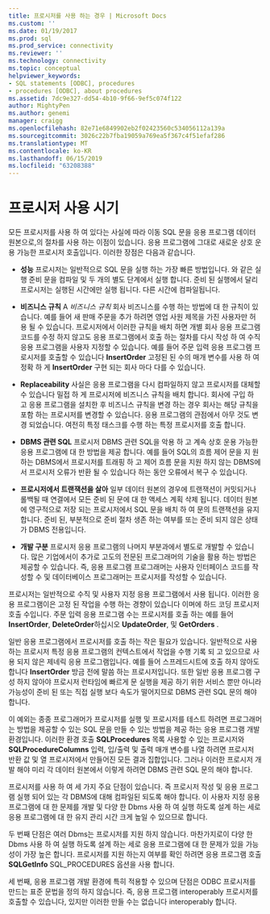 ```yaml
---
title: 프로시저를 사용 하는 경우 | Microsoft Docs
ms.custom: ''
ms.date: 01/19/2017
ms.prod: sql
ms.prod_service: connectivity
ms.reviewer: ''
ms.technology: connectivity
ms.topic: conceptual
helpviewer_keywords:
- SQL statements [ODBC], procedures
- procedures [ODBC], about procedures
ms.assetid: 7dc9e327-dd54-4b10-9f66-9ef5c074f122
author: MightyPen
ms.author: genemi
manager: craigg
ms.openlocfilehash: 82e71e6849902eb2f02423560c534056112a139a
ms.sourcegitcommit: 3026c22b7fba19059a769ea5f367c4f51efaf286
ms.translationtype: MT
ms.contentlocale: ko-KR
ms.lasthandoff: 06/15/2019
ms.locfileid: "63208388"
---
```

# <a name="when-to-use-procedures"></a>프로시저 사용 시기
모든 프로시저를 사용 하 여 있다는 사실에 따라 이동 SQL 문을 응용 프로그램 데이터 원본으로,의 절차를 사용 하는 이점이 있습니다. 응용 프로그램에 그대로 새로운 상호 운용 가능한 프로시저 호출입니다. 이러한 장점은 다음과 같습니다.  
  
-   **성능** 프로시저는 일반적으로 SQL 문을 실행 하는 가장 빠른 방법입니다. 와 같은 실행 준비 문을 컴파일 및 두 개의 별도 단계에서 실행 합니다. 준비 된 실행에서 달리 프로시저는 실행된 시간에만 실행 됩니다. 다른 시간에 컴파일됩니다.  
  
-   **비즈니스 규칙** A *비즈니스 규칙* 회사 비즈니스를 수행 하는 방법에 대 한 규칙이 있습니다. 예를 들어 새 판매 주문을 추가 하려면 영업 사원 제목을 가진 사용자만 허용 될 수 있습니다. 프로시저에서 이러한 규칙을 배치 하면 개별 회사 응용 프로그램 코드를 수정 하지 않고도 응용 프로그램에서 호출 하는 절차를 다시 작성 하 여 수직 응용 프로그램을 사용자 지정할 수 있습니다. 예를 들어 주문 입력 응용 프로그램 프로시저를 호출할 수 있습니다 **InsertOrder** 고정된 된 수의 매개 변수를 사용 하 여 정확 하 게 **InsertOrder** 구현 되는 회사 마다 다를 수 있습니다.  
  
-   **Replaceability** 사실은 응용 프로그램을 다시 컴파일하지 않고 프로시저를 대체할 수 있습니다 밀접 하 게 프로시저에 비즈니스 규칙을 배치 합니다. 회사에 구입 하 고 응용 프로그램을 설치한 후 비즈니스 규칙을 변경 하는 경우 회사는 해당 규칙을 포함 하는 프로시저를 변경할 수 있습니다. 응용 프로그램의 관점에서 아무 것도 변경 되었습니다. 여전히 특정 태스크를 수행 하는 특정 프로시저를 호출 합니다.  
  
-   **DBMS 관련 SQL** 프로시저 DBMS 관련 SQL을 악용 하 고 계속 상호 운용 가능한 응용 프로그램에 대 한 방법을 제공 합니다. 예를 들어 SQL의 흐름 제어 문을 지 원하는 DBMS에서 프로시저를 트래핑 하 고 제어 흐름 문을 지원 하지 않는 DBMS에서 프로시저 오류가 반환 될 수 있습니다 하는 동안 오류에서 복구 수 있습니다.  
  
-   **프로시저에서 트랜잭션을 살아** 일부 데이터 원본의 경우에 트랜잭션이 커밋되거나 롤백될 때 연결에서 모든 준비 된 문에 대 한 액세스 계획 삭제 됩니다. 데이터 원본에 영구적으로 저장 되는 프로시저에서 SQL 문을 배치 하 여 문의 트랜잭션을 유지 합니다. 준비 된, 부분적으로 준비 절차 생존 하는 여부를 또는 준비 되지 않은 상태가 DBMS 전용입니다.  
  
-   **개발 구분** 프로시저 응용 프로그램의 나머지 부분과에서 별도로 개발할 수 있습니다. 많은 기업에서이 추가로 고도의 전문된 프로그래머의 기술을 활용 하는 방법은 제공할 수 있습니다. 즉, 응용 프로그램 프로그래머는 사용자 인터페이스 코드를 작성할 수 및 데이터베이스 프로그래머는 프로시저를 작성할 수 있습니다.  
  
 프로시저는 일반적으로 수직 및 사용자 지정 응용 프로그램에서 사용 됩니다. 이러한 응용 프로그램이은 고정 된 작업을 수행 하는 경향이 있습니다 이며에 하드 코딩 프로시저 호출 수입니다. 주문 입력 응용 프로그램 수는 프로시저를 호출 하는 예를 들어 **InsertOrder**, **DeleteOrder**하십시오 **UpdateOrder**, 및 **GetOrders** .  
  
 일반 응용 프로그램에서 프로시저를 호출 하는 작은 필요가 있습니다. 일반적으로 사용 하는 프로시저 특정 응용 프로그램의 컨텍스트에서 작업을 수행 기록 되 고 있으므로 사용 되지 않은 제네릭 응용 프로그램입니다. 예를 들어 스프레드시트에 호출 하지 않아도 합니다 **InsertOrder** 방금 전에 말씀 하는 프로시저입니다. 또한 일반 응용 프로그램 구성 하지 않아야 프로시저 런타임에 빠르게 문 실행을 제공 하기 위한 서비스 뿐만 아니라 가능성이 준비 된 또는 직접 실행 보다 속도가 떨어지므로 DBMS 관련 SQL 문의 해야 합니다.  
  
 이 예외는 종종 프로그래머가 프로시저를 실행 및 프로시저를 테스트 하려면 프로그래머는 방법을 제공할 수 있는 SQL 문을 만들 수 있는 방법을 제공 하는 응용 프로그램 개발 환경입니다. 이러한 환경 호출 **SQLProcedures** 목록 사용할 수 있는 프로시저와 **SQLProcedureColumns** 입력, 입/출력 및 출력 매개 변수를 나열 하려면 프로시저 반환 값 및 열 프로시저에서 만들어진 모든 결과 집합입니다. 그러나 이러한 프로시저 개발 해야 미리 각 데이터 원본에서 이렇게 하려면 DBMS 관련 SQL 문의 해야 합니다.  
  
 프로시저를 사용 하 여 세 가지 주요 단점이 있습니다. 즉 프로시저 작성 및 응용 프로그램 실행 되어 있는 각 DBMS에 대해 컴파일된 되도록 해야 합니다. 이 사용자 지정 응용 프로그램에 대 한 문제를 개발 및 다양 한 Dbms 사용 하 여 실행 하도록 설계 하는 세로 응용 프로그램에 대 한 유지 관리 시간 크게 높일 수 있으므로 합니다.  
  
 두 번째 단점은 여러 Dbms는 프로시저를 지원 하지 않습니다. 마찬가지로이 다양 한 Dbms 사용 하 여 실행 하도록 설계 하는 세로 응용 프로그램에 대 한 문제가 있을 가능성이 가장 높은 합니다. 프로시저를 지원 하는지 여부를 확인 하려면 응용 프로그램 호출 **SQLGetInfo** SQL_PROCEDURES 옵션을 사용 합니다.  
  
 세 번째, 응용 프로그램 개발 환경에 특히 적용할 수 있으며 단점은 ODBC 프로시저를 만드는 표준 문법을 정의 하지 않습니다. 즉, 응용 프로그램 interoperably 프로시저를 호출할 수 있습니다, 있지만 이러한 만들 수는 없습니다 interoperably 합니다.
